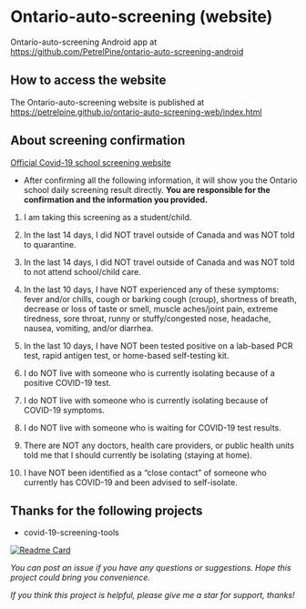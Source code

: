 # Ontario-auto-screening (website)

Ontario-auto-screening Android app at https://github.com/PetrelPine/ontario-auto-screening-android

## How to access the website

The Ontario-auto-screening website is published at https://petrelpine.github.io/ontario-auto-screening-web/index.html

## About screening confirmation

[Official Covid-19 school screening website](https://covid-19.ontario.ca/school-screening/)

+ After confirming all the following information, it will show you the Ontario school daily screening result directly. **You are responsible for the confirmation and the information you provided.**

1. I am taking this screening as a student/child.

2. In the last 14 days, I did NOT travel outside of Canada and was NOT told to quarantine.

3. In the last 14 days, I did NOT travel outside of Canada and was NOT told to not attend school/child care.

4. In the last 10 days, I have NOT experienced any of these symptoms: fever and/or chills, cough or barking cough (croup), shortness of breath, decrease or loss of taste or smell, muscle aches/joint pain, extreme tiredness, sore throat, runny or stuffy/congested nose, headache, nausea, vomiting, and/or diarrhea.

5. In the last 10 days, I have NOT been tested positive on a lab-based PCR test, rapid antigen test, or home-based self-testing kit.

6. I do NOT live with someone who is currently isolating because of a positive COVID-19 test.

7. I do NOT live with someone who is currently isolating because of COVID-19 symptoms.

8. I do NOT live with someone who is waiting for COVID-19 test results.

9. There are NOT any doctors, health care providers, or public health units told me that I should currently be isolating (staying at home).

10. I have NOT been identified as a “close contact” of someone who currently has COVID-19 and been advised to self-isolate.

## Thanks for the following projects

+ covid-19-screening-tools

[![Readme Card](https://github-readme-stats.vercel.app/api/pin/?username=ongov&repo=covid-19-screening-tools)](https://github.com/ongov/covid-19-screening-tools)

*You can post an issue if you have any questions or suggestions. Hope this project could bring you convenience.*

*If you think this project is helpful, please give me a star for support, thanks!*
